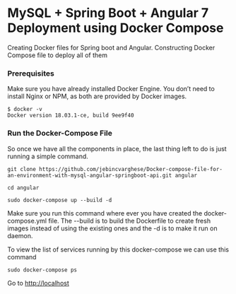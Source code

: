 # MySQL + Spring Boot + Angular 7 Deployment using Docker Compose

Creating Docker files for Spring boot and Angular. Constructing Docker Compose file to deploy all of them


### Prerequisites

Make sure you have already installed Docker Engine.
You don’t need to install Nginx or NPM, as both are provided by Docker images.

```
$ docker -v
Docker version 18.03.1-ce, build 9ee9f40
```


### Run the Docker-Compose File

So once we have all the components in place, the last thing left to do is just running a simple command.


```
git clone https://github.com/jebincvarghese/Docker-compose-file-for-an-environment-with-mysql-angular-springboot-api.git angular

cd angular

sudo docker-compose up --build -d
```

Make sure you run this command where ever you have created the docker-compose.yml file. The --build is to build the Dockerfile to create fresh images instead of using the existing ones and the -d is to make it run on daemon.

To view the list of services running by this docker-compose we can use this command
```
sudo docker-compose ps
```
Go to [http://localhost](http://localhost)
